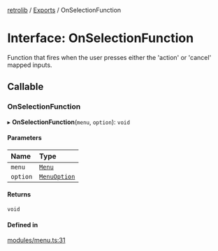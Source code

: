[retrolib](../README.md) / [Exports](../modules.md) / OnSelectionFunction

# Interface: OnSelectionFunction

Function that fires when the user presses either the 'action' or 'cancel' mapped inputs.

## Callable

### OnSelectionFunction

▸ **OnSelectionFunction**(`menu`, `option`): `void`

#### Parameters

| Name | Type |
| :------ | :------ |
| `menu` | [`Menu`](../classes/Menu.md) |
| `option` | [`MenuOption`](../modules.md#menuoption) |

#### Returns

`void`

#### Defined in

[modules/menu.ts:31](https://github.com/philbgarner/retrolib/blob/4392da6/src/modules/menu.ts#L31)
